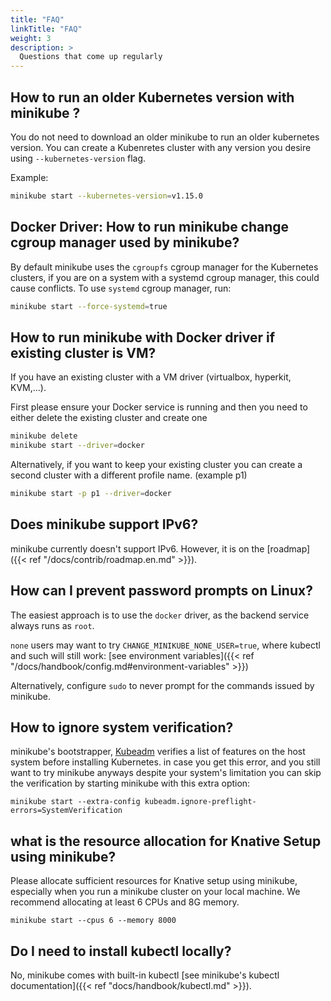 ```yaml
---
title: "FAQ"
linkTitle: "FAQ"
weight: 3
description: >
  Questions that come up regularly
---
```



## How to run an older Kubernetes version with minikube ?

You do not need to download an older minikube to run an older kubernetes version.
You can create a Kubenretes cluster with any version you desire using `--kubernetes-version` flag.

Example:

```bash
minikube start --kubernetes-version=v1.15.0
```


## Docker Driver: How to run minikube change cgroup manager used by minikube?

By default minikube uses the `cgroupfs` cgroup manager for the Kubernetes clusters, if you are on a system with a systemd cgroup manager, this could cause conflicts.
To use `systemd` cgroup manager, run:

```bash
minikube start --force-systemd=true
```

## How to run minikube with Docker driver if existing cluster is VM?

If you have an existing cluster with a VM driver (virtualbox, hyperkit, KVM,...).

First please ensure your Docker service is running and then you need to either delete the existing cluster and create one
```bash
minikube delete
minikube start --driver=docker
```

Alternatively, if you want to keep your existing cluster you can create a second cluster with a different profile name. (example p1)

```bash
minikube start -p p1 --driver=docker 
```

## Does minikube support IPv6?

minikube currently doesn't support IPv6. However, it is on the [roadmap]({{< ref "/docs/contrib/roadmap.en.md" >}}).

## How can I prevent password prompts on Linux?

The easiest approach is to use the `docker` driver, as the backend service always runs as `root`.

`none` users may want to try `CHANGE_MINIKUBE_NONE_USER=true`,  where kubectl and such will still work: [see environment variables]({{< ref "/docs/handbook/config.md#environment-variables" >}})

Alternatively, configure `sudo` to never prompt for the commands issued by minikube.

## How to ignore system verification?

minikube's bootstrapper, [Kubeadm](https://github.com/kubernetes/kubeadm) verifies a list of features on the host system before installing Kubernetes. in case you get this error, and you still want to try minikube anyways despite your system's limitation you can skip the verification by starting minikube with this extra option:

```shell
minikube start --extra-config kubeadm.ignore-preflight-errors=SystemVerification
```

## what is the resource allocation for Knative Setup using minikube?

Please allocate sufficient resources for Knative setup using minikube, especially when you run a minikube cluster on your local machine. We recommend allocating at least 6 CPUs and 8G memory.

```shell
minikube start --cpus 6 --memory 8000
```

## Do I need to install kubectl locally?

No, minikube comes with built-in kubectl [see minikube's kubectl documentation]({{< ref "docs/handbook/kubectl.md" >}}).
